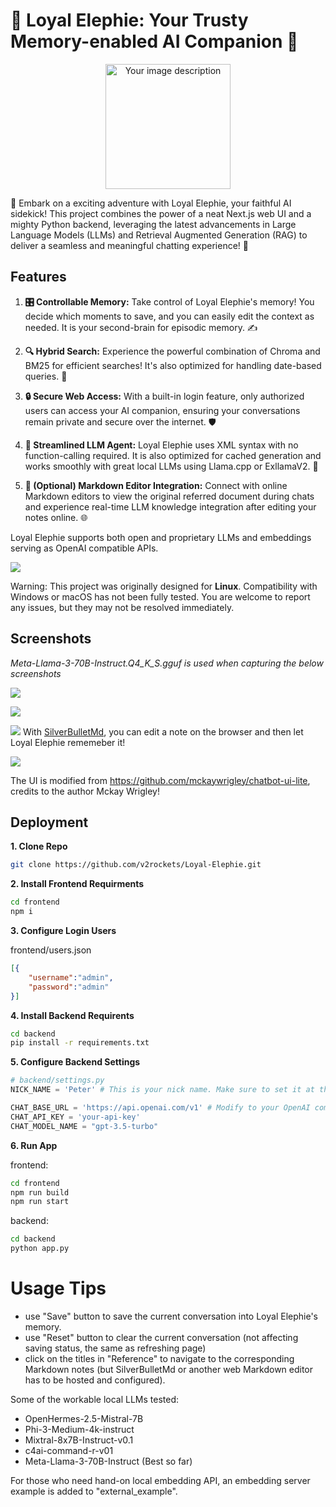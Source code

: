# 🐘 Loyal Elephie: Your Trusty Memory-enabled AI Companion 🧠
<p align="center">
  <img src=".public/image.png" alt="Your image description" width="200" style="display: block; margin: 0 auto;">
</p>
🚀 Embark on a exciting adventure with Loyal Elephie, your faithful AI sidekick! This project combines the power of a neat Next.js web UI and a mighty Python backend, leveraging the latest advancements in Large Language Models (LLMs) and Retrieval Augmented Generation (RAG) to deliver a seamless and meaningful chatting experience! 🎉

## Features

1. **🎛️ Controllable Memory:** Take control of Loyal Elephie's memory! You decide which moments to save, and you can easily edit the context as needed. It is your second-brain for episodic memory. ✍️

2. **🔍 Hybrid Search:** Experience the powerful combination of Chroma and BM25 for efficient searches! It's also optimized for handling date-based queries. 📅

3. **🔒 Secure Web Access:** With a built-in login feature, only authorized users can access your AI companion, ensuring your conversations remain private and secure over the internet. 🛡️

4. **🤖 Streamlined LLM Agent:** Loyal Elephie uses XML syntax with no function-calling required. It is also optimized for cached generation and works smoothly with great local LLMs using Llama.cpp or ExllamaV2. 💬

5. **📝 (Optional) Markdown Editor Integration:** Connect with online Markdown editors to view the original referred document during chats and experience real-time LLM knowledge integration after editing your notes online. 🌐

Loyal Elephie supports both open and proprietary LLMs and embeddings serving as OpenAI compatible APIs. 

![](.public/architecture.png)

Warning: This project was originally designed for **Linux**. Compatibility with Windows or macOS has not been fully tested. You are welcome to report any issues, but they may not be resolved immediately.


## Screenshots 
*Meta-Llama-3-70B-Instruct.Q4_K_S.gguf is used when capturing the below screenshots*

![](.public/screenshot1.png)

![](.public/screenshot2.png)


![](.public/screenshot4.png)
With [SilverBulletMd](https://github.com/silverbulletmd/silverbullet), you can edit a note on the browser and then let Loyal Elephie rememeber it!

![](.public/screenshot3.png)

The UI is modified from https://github.com/mckaywrigley/chatbot-ui-lite, credits to the author Mckay Wrigley!

## Deployment

**1. Clone Repo**

```bash
git clone https://github.com/v2rockets/Loyal-Elephie.git
```

**2. Install Frontend Requirments**

```bash
cd frontend
npm i
```

**3. Configure Login Users**

frontend/users.json
```json
[{
    "username":"admin",
    "password":"admin"
}]
```

**4. Install Backend Requirents**

```bash
cd backend
pip install -r requirements.txt
```

**5. Configure Backend Settings**

```python
# backend/settings.py
NICK_NAME = 'Peter' # This is your nick name. Make sure to set it at the beginning and don't change so that LLM will not get confused.

CHAT_BASE_URL = 'https://api.openai.com/v1' # Modify to your OpenAI compatible API url
CHAT_API_KEY = 'your-api-key'
CHAT_MODEL_NAME = "gpt-3.5-turbo"
```

**6. Run App**

frontend:
```bash
cd frontend
npm run build
npm run start
```
backend:
```bash
cd backend
python app.py
```

# Usage Tips
* use "Save" button to save the current conversation into Loyal Elephie's memory.
* use "Reset" button to clear the current conversation (not affecting saving status, the same as refreshing page)
* click on the titles in "Reference" to navigate to the corresponding Markdown notes (but SilverBulletMd or another web Markdown editor has to be hosted and configured).

Some of the workable local LLMs tested:
* OpenHermes-2.5-Mistral-7B
* Phi-3-Medium-4k-instruct
* Mixtral-8x7B-Instruct-v0.1
* c4ai-command-r-v01
* Meta-Llama-3-70B-Instruct (Best so far) 

For those who need hand-on local embedding API, an embedding server example is added to "external_example".
